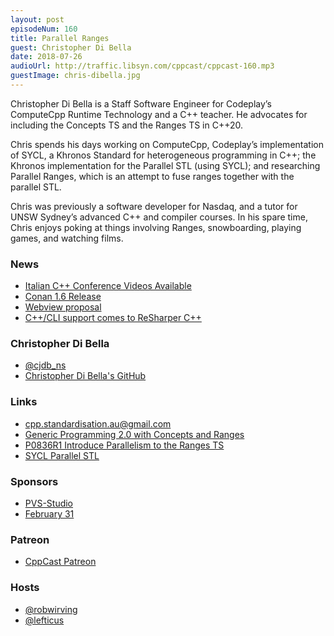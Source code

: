 ```yaml
---
layout: post
episodeNum: 160
title: Parallel Ranges
guest: Christopher Di Bella
date: 2018-07-26
audioUrl: http://traffic.libsyn.com/cppcast/cppcast-160.mp3
guestImage: chris-dibella.jpg
---
```


Christopher Di Bella is a Staff Software Engineer for Codeplay’s ComputeCpp Runtime Technology and a C++ teacher. He advocates for including the Concepts TS and the Ranges TS in C++20.

Chris spends his days working on ComputeCpp, Codeplay’s implementation of SYCL, a Khronos Standard for heterogeneous programming in C++; the Khronos implementation for the Parallel STL (using SYCL); and researching Parallel Ranges, which is an attempt to fuse ranges together with the parallel STL.

Chris was previously a software developer for Nasdaq, and a tutor for UNSW Sydney’s advanced C++ and compiler courses. In his spare time, Chris enjoys poking at things involving Ranges, snowboarding, playing games, and watching films.

### News ###

 - [Italian C++ Conference Videos Available](https://www.youtube.com/playlist?list=PLsCm1Hs016LW0zKJBvemhJ0YWIF1Fezd6)
 - [Conan 1.6 Release](https://github.com/conan-io/conan/releases/tag/1.6.0)
 - [Webview proposal](https://reddit.com/r/cpp/comments/900dor/stdweb_view_proposal/)
 - [C++/CLI support comes to ReSharper C++](https://blog.jetbrains.com/rscpp/cli-support-comes-to-resharper-cpp/)
 
### Christopher Di Bella ###

 - [@cjdb_ns](https://twitter.com/cjdb_ns)
 - [Christopher Di Bella's GitHub](https://github.com/cjdb)

### Links ###

 - [cpp.standardisation.au@gmail.com](mailto:cpp.standardisation.au@gmail.com)
 - [Generic Programming 2.0 with Concepts and Ranges](https://cppcon.org/generic-programming-2.0-with-concepts-and-ranges/)
 - [P0836R1 Introduce Parallelism to the
Ranges TS](http://wg21.link/p0836)
 - [SYCL Parallel STL](https://git.io/vCUsT)

### Sponsors ###

- [PVS-Studio](https://www.viva64.com/pvs-studio)
- [February 31](https://www.viva64.com/en/b/0550/)

### Patreon ###

- [CppCast Patreon](https://www.patreon.com/CppCast)

### Hosts ###

- [@robwirving](https://twitter.com/robwirving)
- [@lefticus](https://twitter.com/lefticus)

